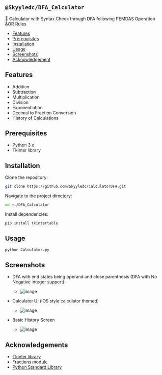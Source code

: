## `@Skyyledc/DFA_Calculator`
📱 Calculator with Syntax Check through DFA following PEMDAS Operation &OR Rules

- [Features](#features)
- [Prerequisites](#prerequisites)
- [Installation](#installation)
- [Usage](#usage)
- [Screenshots](#screenshots)
- [Acknowledgement](#acknowledgements)

## Features

- Addition
- Subtraction
- Multiplication
- Division
- Exponentiation
- Decimal to Fraction Conversion
- History of Calculations

## Prerequisites

- Python 3.x
- Tkinter library

## Installation

Clone the repository:
```bash
git clone https://github.com/Skyyledc/CalculatorDFA.git
```
Navigate to the project directory:
```bash
cd ~./DFA_Calculator
```
Install dependencies:
```bash
pip install tkintertable
```

## Usage
```bash
python Calculator.py
```

## Screenshots

- DFA with end states being operand and close parenthesis (DFA with No Negative integer support)
  -  ![image](https://github.com/Skyyledc/CalculatorDFA/assets/123300731/b34fa3a2-5779-4a3c-9d5d-e668854f4aad)

- Calculator UI (iOS style calculator themed)
  - ![image](https://github.com/Skyyledc/CalculatorDFA/assets/123300731/269756cb-4f3f-4765-8dbb-bcefc4c3be40)

- Basic History Screen
  - ![image](https://github.com/Skyyledc/CalculatorDFA/assets/123300731/f0705141-e040-461b-b63b-261bd3b0a71c)

## Acknowledgements
- [Tkinter library](https://docs.python.org/3/library/tkinter.html)
- [Fractions module](https://docs.python.org/3/library/fractions.html)
- [Python Standard Library](https://docs.python.org/3/library/)


